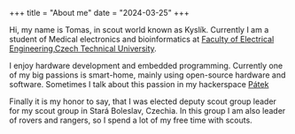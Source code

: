 +++
title = "About me"
date = "2024-03-25"
+++

Hi, my name is Tomas, in scout world known as Kyslík. Currently I am a student of Medical electronics and bioinformatics at [Faculty of Electrical Engineering,Czech Technical University](https://fel.cvut.cz).

I enjoy hardware development and embedded programming. Currently one of my big passions is smart-home, mainly using open-source hardware and software. Sometimes I talk about this passion in my hackerspace [Pátek](https://patekvpatek.cz)

Finally it is my honor to say, that I was elected deputy scout group leader for my scout group in Stará Boleslav, Czechia. In this group I am also leader of rovers and rangers, so I spend a lot of my free time with scouts.
